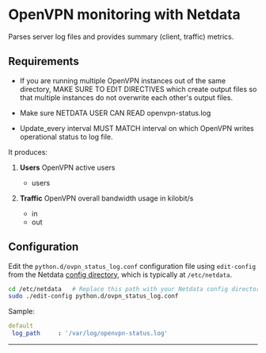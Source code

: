 <!--
title: "OpenVPN monitoring with Netdata"
custom_edit_url: https://github.com/netdata/netdata/edit/master/collectors/python.d.plugin/ovpn_status_log/README.md
sidebar_label: "OpenVPN"
-->

# OpenVPN monitoring with Netdata

Parses server log files and provides summary (client, traffic) metrics.

## Requirements

- If you are running multiple OpenVPN instances out of the same directory, MAKE SURE TO EDIT DIRECTIVES which create output files
    so that multiple instances do not overwrite each other's output files.

- Make sure NETDATA USER CAN READ openvpn-status.log

- Update_every interval MUST MATCH interval on which OpenVPN writes operational status to log file.

It produces:

1. **Users** OpenVPN active users

    - users

2. **Traffic** OpenVPN overall bandwidth usage in kilobit/s

    - in
    - out

## Configuration

Edit the `python.d/ovpn_status_log.conf` configuration file using `edit-config` from the Netdata [config
directory](/docs/configure/nodes.md), which is typically at `/etc/netdata`.

```bash
cd /etc/netdata   # Replace this path with your Netdata config directory, if different
sudo ./edit-config python.d/ovpn_status_log.conf
```

Sample:

```yaml
default
 log_path     : '/var/log/openvpn-status.log'
```

---

